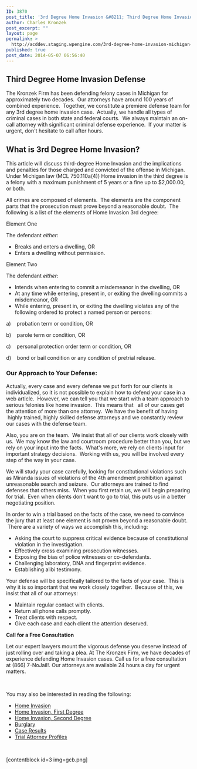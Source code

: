 ```yaml
---
ID: 3870
post_title: '3rd Degree Home Invasion &#8211; Third Degree Home Invasion Attorneys'
author: Charles Kronzek
post_excerpt: ""
layout: page
permalink: >
  http://acddev.staging.wpengine.com/3rd-degree-home-invasion-michigan-third-degree-home-invasion-attorneys.html
published: true
post_date: 2014-05-07 06:56:40
---
```

<h2>Third Degree Home Invasion Defense</h2>
The Kronzek Firm has been defending felony cases in Michigan for approximately two decades.  Our attorneys have around 100 years of combined experience.  Together, we constitute a premiere defense team for any 3rd degree home invasion case.  Actually, we handle all types of criminal cases in both state and federal courts.  We always maintain an on-call attorney with significant criminal defense experience.  If your matter is urgent, don't hesitate to call after hours.
<h2>What is 3rd Degree Home Invasion?</h2>
This article will discuss third-degree Home Invasion and the implications and penalties for those charged and convicted of the offense in Michigan. Under Michigan law (MCL 750.110a(4)) Home invasion in the third degree is a felony with a maximum punishment of 5 years or a fine up to $2,000.00, or both.

All crimes are composed of elements.  The elements are the component parts that the prosecution must prove beyond a reasonable doubt.  The following is a list of the elements of Home Invasion 3rd degree:

Element One

The defendant <em>either</em>:
<ul>
	<li>Breaks and enters a dwelling, OR</li>
	<li>Enters a dwelling without permission.</li>
</ul>
Element Two

The defendant <em>either</em>:
<ul>
	<li>Intends when entering to commit a misdemeanor in the dwelling, OR</li>
	<li>At any time while entering, present in, or exiting the dwelling commits a misdemeanor, OR</li>
	<li>While entering, present in, or exiting the dwelling violates any of the following ordered to protect a named person or persons:</li>
</ul>
a)    probation term or condition, OR

b)    parole term or condition, OR

c)    personal protection order term or condition, OR

d)    bond or bail condition or any condition of pretrial release.
<h3>Our Approach to Your Defense:</h3>
Actually, every case and every defense we put forth for our clients is individualized, so it is not possible to explain how to defend your case in a web article.  However, we can tell you that we start with a team approach to serious felonies like home invasion.  This means that   all of our cases get the attention of more than one attorney.  We have the benefit of having  highly trained, highly skilled defense attorneys and we constantly review our cases with the defense team.

Also, you are on the team.  We insist that all of our clients work closely with us.  We may know the law and courtroom procedure better than you, but we rely on your input into the facts.  What's more, we rely on clients input for important strategy decisions.  Working with us, you will be involved every step of the way in your case.

We will study your case carefully, looking for constitutional violations such as Miranda issues of violations of the 4th amendment prohibition against unreasonable search and seizure.  Our attorneys are trained to find defenses that others miss.  When you first retain us, we will begin preparing for trial.  Even when clients don't want to go to trial, this puts us in a better negotiating position.

In order to win a trial based on the facts of the case, we need to convince the jury that at least one element is not proven beyond a reasonable doubt.  There are a variety of ways we accomplish this, including:
<ul>
	<li>Asking the court to suppress critical evidence because of constitutional violation in the investigation.</li>
	<li>Effectively cross examining prosecution witnesses.</li>
	<li>Exposing the bias of police witnesses or co-defendants.</li>
	<li>Challenging laboratory, DNA and fingerprint evidence.</li>
	<li>Establishing alibi testimony.</li>
</ul>
Your defense will be specifically tailored to the facts of your case.  This is why it is so important that we work closely together.  Because of this, we insist that all of our attorneys:
<ul>
	<li>Maintain regular contact with clients.</li>
	<li>Return all phone calls promptly.</li>
	<li>Treat clients with respect.</li>
	<li>Give each case and each client the attention deserved.</li>
</ul>
<strong>Call for a Free Consultation</strong>

Let our expert lawyers mount the vigorous defense you deserve instead of just rolling over and taking a plea. At The Kronzek Firm, we have decades of experience defending Home Invasion cases. Call us for a free consultation at (866) 7-NoJail!. Our attorneys are available 24 hours a day for urgent matters.

&nbsp;

You may also be interested in reading the following:
<ul>
	<li><a title="Michigan Home Invasion Attorneys" href="http://acddev.staging.wpengine.com/michigan-home-invasion-attorneys-criminal-defense-lawyers.html">Home Invasion</a></li>
	<li><a title="First Degree Home Invasion Michigan" href="http://acddev.staging.wpengine.com/home-invasion-1st-degree-michigan-home-invasion-attorneys.html">Home Invasion, First Degree</a></li>
	<li><a title="Second Degree Home Invasion, Michigan" href="http://acddev.staging.wpengine.com/2nd-degree-home-invasion-michigan-second-degree-home-invasion-attorneys.html">Home Invasion, Second Degree</a></li>
	<li><a title="Burglary Crimes" href="http://acddev.staging.wpengine.com/burglary-crimes.html">Burglary</a></li>
	<li><a title="Results" href="http://acddev.staging.wpengine.com/proven-results.html">Case Results</a></li>
	<li><a title="Attorneys Profiles" href="http://acddev.staging.wpengine.com/trial-attorneys.html">Trial Attorney Profiles</a></li>
</ul>
&nbsp;

[contentblock id=3 img=gcb.png]

&nbsp;